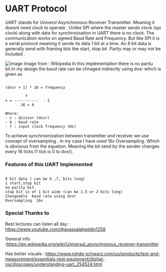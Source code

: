 # UART Protocol 
UART stands for Universl Asynchronous Receiver Transmitter. Meaning it doesnt need clock to operate . 
Unlike SPI where the master sends clock (spi clock) along with data for synchrnoisation in UART there is no clock. 
The communication works on agreed Baud Rate and Frequency.
But like SPI it is a serial protocol meaning it sends its data 1 bit at a time. An 8 bit data is generally send with framing bits like start, stop bit .Parity may or may not be included . 

![image](https://github.com/user-attachments/assets/ce4d090b-ae72-4618-be5a-a5a85e03683b)
                         Image from  : Wikipedia 
In this implementation there is no paritu bit.In my design the baud rate can be chnaged indirectly using dvsr which is given as
```

(dvsr + 1) * 16 = frequency

         f
v = -----------  - 1
       16 × b

Where:
- v : divisor (dvsr)
- b : baud rate
- f : input clock frequency (Hz)

```

To achieve synchrnonization between transmitter and receiver we use concept of oversampling . 
In my case I have used 16x Oversampling. Which is obvisous from the equation.  Meaning the bit send by the sender changes every 16 ticks (1 tick is 0 to dvsr).

### Features of this UART Implemented
```

8 bit data ( can be 6 ,7, bits long)
1 start,stop bit
no parity bit
stop bit is of 1 bit wide (can be 1.5 or 2 bits long)
Changeable  baud rate using dvsr
Oversampling  16x

```

### Special Thanks to 

Best lectures can listen all day : https://www.youtube.com/@anassalaheddin1258

General info :https://en.wikipedia.org/wiki/Universal_asynchronous_receiver-transmitter

Has better visuals : https://www.rohde-schwarz.com/us/products/test-and-measurement/essentials-test-equipment/digital-oscilloscopes/understanding-uart_254524.html


